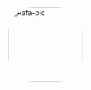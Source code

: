 <!--
### Hi there 👋

**Ganny-Abdeslam/Ganny-Abdeslam** is a ✨ _special_ ✨ repository because its `README.md` (this file) appears on your GitHub profile.

Here are some ideas to get you started:

- 🔭 I’m currently working on ...
- 🌱 I’m currently learning ...
- 👯 I’m looking to collaborate on ...
- 🤔 I’m looking for help with ...
- 💬 Ask me about ...
- 📫 How to reach me: ...
- 😄 Pronouns: ...
- ⚡ Fun fact: ...
-->
<img align="center" alt="Rafa-pic" height="150" style="border-radius:50px;" src="https://gifimage.net/wp-content/uploads/2018/10/anime-gift-gif-2.gif">
